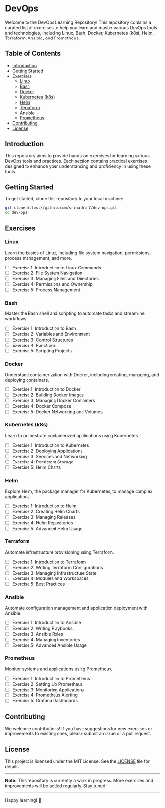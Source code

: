 # DevOps 

Welcome to the DevOps Learning Repository! This repository contains a curated list of exercises to help you learn and master various DevOps tools and technologies, including Linux, Bash, Docker, Kubernetes (k8s), Helm, Terraform, Ansible, and Prometheus.

## Table of Contents

- [Introduction](#introduction)
- [Getting Started](#getting-started)
- [Exercises](#exercises)
  - [Linux](#linux)
  - [Bash](#bash)
  - [Docker](#docker)
  - [Kubernetes (k8s)](#kubernetes-k8s)
  - [Helm](#helm)
  - [Terraform](#terraform)
  - [Ansible](#ansible)
  - [Prometheus](#prometheus)
- [Contributing](#contributing)
- [License](#license)

## Introduction

This repository aims to provide hands-on exercises for learning various DevOps tools and practices. Each section contains practical exercises designed to enhance your understanding and proficiency in using these tools.

## Getting Started

To get started, clone this repository to your local machine:

```bash
git clone https://github.com/srinathln7/dev-ops.git
cd dev-ops
```

## Exercises

### Linux

Learn the basics of Linux, including file system navigation, permissions, process management, and more.

- [ ] Exercise 1: Introduction to Linux Commands
- [ ] Exercise 2: File System Navigation
- [ ] Exercise 3: Managing Files and Directories
- [ ] Exercise 4: Permissions and Ownership
- [ ] Exercise 5: Process Management

### Bash

Master the Bash shell and scripting to automate tasks and streamline workflows.

- [ ] Exercise 1: Introduction to Bash
- [ ] Exercise 2: Variables and Environment
- [ ] Exercise 3: Control Structures
- [ ] Exercise 4: Functions
- [ ] Exercise 5: Scripting Projects

### Docker

Understand containerization with Docker, including creating, managing, and deploying containers.

- [ ] Exercise 1: Introduction to Docker
- [ ] Exercise 2: Building Docker Images
- [ ] Exercise 3: Managing Docker Containers
- [ ] Exercise 4: Docker Compose
- [ ] Exercise 5: Docker Networking and Volumes

### Kubernetes (k8s)

Learn to orchestrate containerized applications using Kubernetes.

- [ ] Exercise 1: Introduction to Kubernetes
- [ ] Exercise 2: Deploying Applications
- [ ] Exercise 3: Services and Networking
- [ ] Exercise 4: Persistent Storage
- [ ] Exercise 5: Helm Charts

### Helm

Explore Helm, the package manager for Kubernetes, to manage complex applications.

- [ ] Exercise 1: Introduction to Helm
- [ ] Exercise 2: Creating Helm Charts
- [ ] Exercise 3: Managing Releases
- [ ] Exercise 4: Helm Repositories
- [ ] Exercise 5: Advanced Helm Usage

### Terraform

Automate infrastructure provisioning using Terraform.

- [ ] Exercise 1: Introduction to Terraform
- [ ] Exercise 2: Writing Terraform Configurations
- [ ] Exercise 3: Managing Infrastructure State
- [ ] Exercise 4: Modules and Workspaces
- [ ] Exercise 5: Best Practices

### Ansible

Automate configuration management and application deployment with Ansible.

- [ ] Exercise 1: Introduction to Ansible
- [ ] Exercise 2: Writing Playbooks
- [ ] Exercise 3: Ansible Roles
- [ ] Exercise 4: Managing Inventories
- [ ] Exercise 5: Advanced Ansible Usage

### Prometheus

Monitor systems and applications using Prometheus.

- [ ] Exercise 1: Introduction to Prometheus
- [ ] Exercise 2: Setting Up Prometheus
- [ ] Exercise 3: Monitoring Applications
- [ ] Exercise 4: Prometheus Alerting
- [ ] Exercise 5: Grafana Dashboards

## Contributing

We welcome contributions! If you have suggestions for new exercises or improvements to existing ones, please submit an issue or a pull request.

## License

This project is licensed under the MIT License. See the [LICENSE](LICENSE) file for details.

---

**Note:** This repository is currently a work in progress. More exercises and improvements will be added regularly. Stay tuned!

---

Happy learning! 🚀

